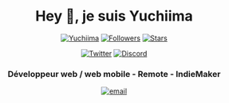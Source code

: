<h1 align="center">Hey 👋, je suis Yuchiima</h1>
<p align="center"> 
    <a href="https://github.com/Yuchiima"><img alt="Yuchiima" src="https://komarev.com/ghpvc/?username=Yuchiima"></a>
    <a href="https://github.com/Yuchiima?tab=followers"><img alt="Followers" src="https://img.shields.io/github/followers/Yuchiima?color=4C1&logo=github"></a>
    <a href="https://github.com/Yuchiima?tab=repositories"><img alt="Stars" src="https://img.shields.io/github/stars/Yuchiima"></a>
</p> 

<p align="center"> 
    <a href="https://twitter.com/Yuchiima"><img alt="Twitter" src="https://img.shields.io/badge/Twitter-1DA1F2?style=for-the-badge&logo=twitter&logoColor=white"></a>
    <a href=" https://discord.gg/EJgeCQZTQb"><img alt="Discord" src="https://img.shields.io/discord/1116026354639577128"></a>
</p> 

<h3 align="center"> 
Développeur web / web mobile - Remote - IndieMaker
</h3>

<p align="center"> 
    <a href="mailto:yuchiima@gmail.com" target="_blank"><img alt="email" src="https://img.shields.io/badge/Gmail-D14836?style=flat-square&logo=gmail&logoColor=white"></a>
</p> 

